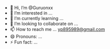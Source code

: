- 👋 Hi, I’m @Guruonxx
- 👀 I’m interested in ...
- 🌱 I’m currently learning ...
- 💞️ I’m looking to collaborate on ...
- 📫 How to reach me ... yp895989@gmail.com
- 😄 Pronouns: ...
- ⚡ Fun fact: ...

<!---
Guruonxx/Guruonxx is a ✨ special ✨ repository because its `README.md` (this file) appears on your GitHub profile.
You can click the Preview link to take a look at your changes.
--->
